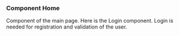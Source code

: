 ### Component Home

Component of the main page. 
Here is the Login component. 
Login is needed for registration and validation of the user.